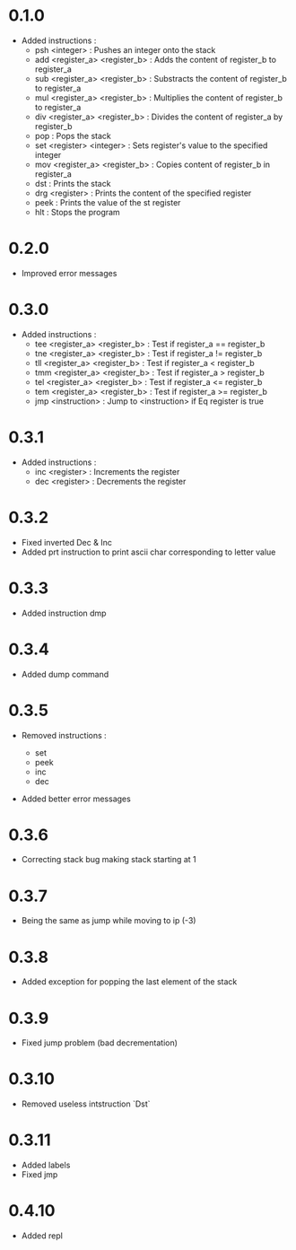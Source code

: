 # 0.1.0

- Added instructions : 
  - psh \<integer> : Pushes an integer onto the stack
  - add \<register_a> \<register_b> : Adds the content of register_b to register_a
  - sub \<register_a> \<register_b> : Substracts the content of register_b to register_a
  - mul \<register_a> \<register_b> : Multiplies the content of register_b to register_a
  - div \<register_a> \<register_b> : Divides the content of register_a by register_b
  - pop : Pops the stack
  - set \<register> \<integer> : Sets register's value to the specified integer
  - mov \<register_a> \<register_b> : Copies content of register_b in register_a
  - dst : Prints the stack
  - drg \<register> : Prints the content of the specified register
  - peek : Prints the value of the st register
  - hlt : Stops the program

# 0.2.0

- Improved error messages

# 0.3.0

- Added instructions :
  - tee \<register_a> \<register_b> : Test if register_a == register_b
  - tne \<register_a> \<register_b> : Test if register_a != register_b
  - tll \<register_a> \<register_b> : Test if register_a < register_b
  - tmm \<register_a> \<register_b> : Test if register_a > register_b
  - tel \<register_a> \<register_b> : Test if register_a <= register_b 
  - tem \<register_a> \<register_b> : Test if register_a >= register_b
  - jmp \<instruction> : Jump to \<instruction> if Eq register is true

# 0.3.1

- Added instructions :
  - inc \<register> : Increments the register
  - dec \<register> : Decrements the register

# 0.3.2

- Fixed inverted Dec & Inc
- Added prt instruction to print ascii char corresponding to letter value

# 0.3.3

- Added instruction dmp

# 0.3.4

- Added dump command

# 0.3.5

- Removed instructions :
  - set
  - peek
  - inc
  - dec

- Added better error messages

# 0.3.6

- Correcting stack bug making stack starting at 1

# 0.3.7

- Being the same as jump while moving to ip (-3)

# 0.3.8

- Added exception for popping the last element of the stack

# 0.3.9

- Fixed jump problem (bad decrementation)

# 0.3.10

- Removed useless intstruction \`Dst`

# 0.3.11

- Added labels
- Fixed jmp

# 0.4.10

- Added repl

